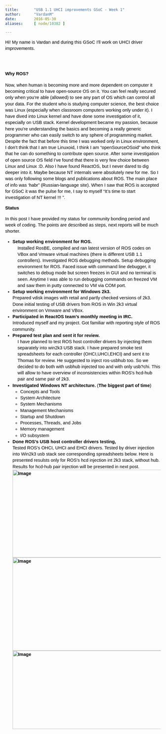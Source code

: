 ```yaml
---
title:       "USB 1.1 UHCI improvements GSoC - Week 1"
author:      "VardanM"
date:        2016-05-30
aliases:     [ node/10382 ]

---
```


<p dir="ltr" style="line-height: 1.38; margin-top: 0pt; margin-bottom: 0pt;"><span style="color: rgb(0, 0, 0); font-family: Arial; font-size: 14.6667px; line-height: 1.38; white-space: pre-wrap; background-color: transparent;">Hi! My name is Vardan and during this GSoC I&#39;ll work on UHCI driver improvements.</span></p><p dir="ltr" style="line-height: 1.38; margin-top: 0pt; margin-bottom: 0pt;">&nbsp;</p><p dir="ltr" style="line-height: 1.38; margin-top: 0pt; margin-bottom: 0pt;">&nbsp;</p><h3><strong><span style="color: rgb(0, 0, 0); font-family: Arial; font-size: 14.6667px; line-height: 1.38; white-space: pre-wrap; background-color: transparent;">Why ROS?</span></strong></h3><p><span style="color: rgb(0, 0, 0); font-family: Arial; font-size: 14.6667px; white-space: pre-wrap; line-height: 1.38; background-color: transparent;">Now, when human is becoming more and more dependent on computer it becoming critical to have open-source OS on it. You can feel really secured only when you&lsquo;re able (allowed) to see any part of OS which can control all your data. For the student who is studying computer science, the best choice was Linux (especially when classroom computers working only under it). I have dived into Linux kernel and have done some investigation of it, especially on USB stack. Kernel development became my passion, because here you&rsquo;re understanding the basics and becoming a really generic programmer who can easily switch to any sphere of programming market. Despite the fact that before this time I was worked only in Linux environment, I don&rsquo;t think that I am true Linuxoid, I think I am &ldquo;openSourceOSoid&rdquo; who think that he can do something to contribute open source. After some investigation of open source OS field I&rsquo;ve found that there is very few choice between Linux and Linux :D. Also I have found ReactOS, but I never dared to dig deeper into it. Maybe because NT internals were absolutely new for me. So I was only following some blogs and publications about ROS. The main place of info was &lsquo;habr&rdquo; (Russian-language site). When I saw that ROS is accepted for GSoC it was the pulse for me, I say to myself &ldquo;It&rsquo;s time to start investigation of NT kernel !!! &rdquo;.</span></p><p><strong><span style="color: rgb(0, 0, 0); font-family: Arial; font-size: 14.6667px; white-space: pre-wrap; line-height: 1.38; background-color: transparent;">Status</span></strong></p><p><span style="color: rgb(0, 0, 0); font-family: Arial; font-size: 14.6667px; white-space: pre-wrap; line-height: 1.38; background-color: transparent;">In this post I have provided my status for community bonding period and week of coding. The points are described as steps, next reports will be much shorter.</span></p><ul style="margin-top: 0pt; margin-bottom: 0pt;"><li dir="ltr" style="list-style-type: disc; font-size: 14.6667px; font-family: Arial; color: rgb(0, 0, 0); vertical-align: baseline; background-color: transparent;"><p dir="ltr" style="line-height: 1.38; margin-top: 0pt; margin-bottom: 0pt;"><span id="docs-internal-guid-18efaa1b-0178-5adb-d5f8-3a8d0a872b6b"><span style="font-size: 14.6667px; font-weight: 700; vertical-align: baseline; white-space: pre-wrap; background-color: transparent;">Setup working environment for ROS.</span></span></p></li></ul><p dir="ltr" style="line-height: 1.38; margin-top: 0pt; margin-bottom: 0pt; margin-left: 40px;"><span id="docs-internal-guid-18efaa1b-0178-5adb-d5f8-3a8d0a872b6b"><span style="font-size: 14.6667px; font-family: Arial; color: rgb(0, 0, 0); vertical-align: baseline; white-space: pre-wrap; background-color: transparent;">Installed RosBE, compiled and ran latest version of ROS codes on VBox and Vmware virtual machines (there is different USB 1.1 controllers). Investigated ROS debugging methods. Setup debugging environment for ROS. Faced issue with command line debugger, it switches to debug mode but screen freezes in GUI and no terminal is seen. Anytime I was able to run debugging commands on freezed VM and saw them in putty connected to VM via COM port.</span></span></p><ul style="margin-top: 0pt; margin-bottom: 0pt;"><li dir="ltr" style="list-style-type: disc; font-size: 14.6667px; font-family: Arial; color: rgb(0, 0, 0); vertical-align: baseline; background-color: transparent;"><p dir="ltr" style="line-height: 1.38; margin-top: 0pt; margin-bottom: 0pt;"><span id="docs-internal-guid-18efaa1b-0178-5adb-d5f8-3a8d0a872b6b"><span style="font-size: 14.6667px; font-weight: 700; vertical-align: baseline; white-space: pre-wrap; background-color: transparent;">Setup working environment for Windows 2k3.</span><br class="kix-line-break" /><span style="font-size: 14.6667px; vertical-align: baseline; white-space: pre-wrap; background-color: transparent;">Prepared vdisk images with retail and partly checked versions of 2k3. Done </span><span style="font-size: 14.6667px; vertical-align: baseline; white-space: pre-wrap; background-color: transparent;">initial testing of USB drivers from ROS in Win 2k3 virtual environment on </span><span style="font-size: 14.6667px; vertical-align: baseline; white-space: pre-wrap; background-color: transparent;">Vmware and VBox.</span></span></p></li><li dir="ltr" style="list-style-type: disc; font-size: 14.6667px; font-family: Arial; color: rgb(0, 0, 0); vertical-align: baseline; background-color: transparent;"><p dir="ltr" style="line-height: 1.38; margin-top: 0pt; margin-bottom: 0pt;"><span id="docs-internal-guid-18efaa1b-0178-5adb-d5f8-3a8d0a872b6b"><span style="font-size: 14.6667px; font-weight: 700; vertical-align: baseline; white-space: pre-wrap; background-color: transparent;">Participated in ReactOS team&rsquo;s monthly meeting in IRC.</span><br class="kix-line-break" /><span style="font-size: 14.6667px; vertical-align: baseline; white-space: pre-wrap; background-color: transparent;">Introduced myself and my project. Got familiar with reporting style of ROS </span><span style="font-size: 14.6667px; vertical-align: baseline; white-space: pre-wrap; background-color: transparent;">community.</span></span></p></li><li dir="ltr" style="list-style-type: disc; font-size: 14.6667px; font-family: Arial; color: rgb(0, 0, 0); vertical-align: baseline; background-color: transparent;"><p dir="ltr" style="line-height: 1.38; margin-top: 0pt; margin-bottom: 0pt;"><span id="docs-internal-guid-18efaa1b-0178-5adb-d5f8-3a8d0a872b6b"><span style="font-size: 14.6667px; font-weight: 700; vertical-align: baseline; white-space: pre-wrap; background-color: transparent;">Prepared test plan and sent it for review.</span></span></p></li></ul><p dir="ltr" style="line-height: 1.38; margin-top: 0pt; margin-bottom: 0pt; margin-left: 40px;"><span id="docs-internal-guid-18efaa1b-0178-5adb-d5f8-3a8d0a872b6b"><span style="font-size: 14.6667px; font-family: Arial; color: rgb(0, 0, 0); vertical-align: baseline; white-space: pre-wrap; background-color: transparent;">I have planned to test ROS host controller drivers by injecting them separately into win2k3 USB stack. I have prepared smoke test spreadsheets for each controller (OHCI,UHCI,EHCI) and sent it to Thomas for review. He suggested to inject ros-usbhub too. So we decided to do both with usbhub injected too and with only usb?chi. This will allow to have overview of </span></span><span style="color: rgb(0, 0, 0); font-family: Arial; font-size: 14.6667px; white-space: pre-wrap;">inconsistencies within ROS&#39;s hcd-hub pair and same pair of 2k3.</span></p><ul style="margin-top: 0pt; margin-bottom: 0pt;"><li dir="ltr" style="list-style-type: disc; font-size: 14.6667px; font-family: Arial; color: rgb(0, 0, 0); vertical-align: baseline; background-color: transparent;"><p dir="ltr" style="line-height: 1.38; margin-top: 0pt; margin-bottom: 0pt;"><span id="docs-internal-guid-18efaa1b-0178-5adb-d5f8-3a8d0a872b6b"><span style="font-size: 14.6667px; font-weight: 700; vertical-align: baseline; white-space: pre-wrap; background-color: transparent;">Investigated Windows NT architecture.</span><span style="font-size: 14.6667px; vertical-align: baseline; white-space: pre-wrap; background-color: transparent;"> (<b>The biggest part of time</b></span><span style="font-size: 14.6667px; vertical-align: baseline; white-space: pre-wrap; background-color: transparent;">)</span></span></p><ul style="margin-top: 0pt; margin-bottom: 0pt;"><li style="list-style-type: circle; font-size: 14.6667px; vertical-align: baseline; background-color: transparent;"><p dir="ltr" style="line-height: 1.38; margin-top: 0pt; margin-bottom: 0pt;"><span id="docs-internal-guid-18efaa1b-0178-5adb-d5f8-3a8d0a872b6b"><span style="font-size: 14.6667px; vertical-align: baseline; white-space: pre-wrap; background-color: transparent;">Concepts and Tools</span></span></p></li><li style="list-style-type: circle; font-size: 14.6667px; vertical-align: baseline; background-color: transparent;"><p dir="ltr" style="line-height: 1.38; margin-top: 0pt; margin-bottom: 0pt;"><span id="docs-internal-guid-18efaa1b-0178-5adb-d5f8-3a8d0a872b6b"><span style="font-size: 14.6667px; vertical-align: baseline; white-space: pre-wrap; background-color: transparent;">System Architecture</span></span></p></li><li style="list-style-type: circle; font-size: 14.6667px; vertical-align: baseline; background-color: transparent;"><p dir="ltr" style="line-height: 1.38; margin-top: 0pt; margin-bottom: 0pt;"><span id="docs-internal-guid-18efaa1b-0178-5adb-d5f8-3a8d0a872b6b"><span style="font-size: 14.6667px; vertical-align: baseline; white-space: pre-wrap; background-color: transparent;">System Mechanisms</span></span></p></li><li style="list-style-type: circle; font-size: 14.6667px; vertical-align: baseline; background-color: transparent;"><p dir="ltr" style="line-height: 1.38; margin-top: 0pt; margin-bottom: 0pt;"><span id="docs-internal-guid-18efaa1b-0178-5adb-d5f8-3a8d0a872b6b"><span style="font-size: 14.6667px; vertical-align: baseline; white-space: pre-wrap; background-color: transparent;">Management Mechanisms</span></span></p></li><li style="list-style-type: circle; font-size: 14.6667px; vertical-align: baseline; background-color: transparent;"><p dir="ltr" style="line-height: 1.38; margin-top: 0pt; margin-bottom: 0pt;"><span id="docs-internal-guid-18efaa1b-0178-5adb-d5f8-3a8d0a872b6b"><span style="font-size: 14.6667px; vertical-align: baseline; white-space: pre-wrap; background-color: transparent;">Startup and Shutdown</span></span></p></li><li style="list-style-type: circle; font-size: 14.6667px; vertical-align: baseline; background-color: transparent;"><p dir="ltr" style="line-height: 1.38; margin-top: 0pt; margin-bottom: 0pt;"><span id="docs-internal-guid-18efaa1b-0178-5adb-d5f8-3a8d0a872b6b"><span style="font-size: 14.6667px; vertical-align: baseline; white-space: pre-wrap; background-color: transparent;">Processes, Threads, and Jobs</span></span></p></li><li style="list-style-type: circle; font-size: 14.6667px; vertical-align: baseline; background-color: transparent;"><p dir="ltr" style="line-height: 1.38; margin-top: 0pt; margin-bottom: 0pt;"><span id="docs-internal-guid-18efaa1b-0178-5adb-d5f8-3a8d0a872b6b"><span style="font-size: 14.6667px; vertical-align: baseline; white-space: pre-wrap; background-color: transparent;">Memory management</span></span></p></li><li style="list-style-type: circle; font-size: 14.6667px; vertical-align: baseline; background-color: transparent;"><p dir="ltr" style="line-height: 1.38; margin-top: 0pt; margin-bottom: 0pt;"><span id="docs-internal-guid-18efaa1b-0178-5adb-d5f8-3a8d0a872b6b"><span style="font-size: 14.6667px; vertical-align: baseline; white-space: pre-wrap; background-color: transparent;">I/O subsystem</span></span></p></li></ul></li><li dir="ltr" style="list-style-type: disc; font-size: 14.6667px; font-family: Arial; color: rgb(0, 0, 0); font-weight: 700; vertical-align: baseline; background-color: transparent;"><p dir="ltr" style="line-height: 1.38; margin-top: 0pt; margin-bottom: 0pt;"><span id="docs-internal-guid-18efaa1b-0178-5adb-d5f8-3a8d0a872b6b"><span style="font-size: 14.6667px; vertical-align: baseline; white-space: pre-wrap; background-color: transparent;">Done ROS&rsquo;s USB host controller drivers testing,</span><br class="kix-line-break" /><span style="font-size: 14.6667px; font-weight: 400; vertical-align: baseline; white-space: pre-wrap; background-color: transparent;">Tested ROS&rsquo;s OHCI, UHCI and EHCI drivers. Tested by driver injection into Win2k3 usb s</span><span style="font-size: 14.6667px; font-weight: 400; vertical-align: baseline; white-space: pre-wrap; background-color: transparent;">tack see corresponding spreadsheets below. Here is presented resulsts only for ROS&#39;s hcd injection int 2k3 stack, without hub. Results for hcd-hub pair injection will be presented in next post.</span></span><img alt="Image" class="imgp_img" src="/sites/default/files/imagepicker/49145/Testing_on_Win2k3-page-001.jpg" style="font-size: 14.6667px; width: 640px; height: 284px; background-color: transparent;" /><img alt="Image" class="imgp_img" src="/sites/default/files/imagepicker/49145/Testing_on_Win2k3-page-002.jpg" style="font-size: 14.6667px; line-height: 1.38; width: 600px; height: 302px; background-color: transparent;" /><img alt="Image" class="imgp_img" src="/sites/default/files/imagepicker/49145/Testing_on_Win2k3-page-003_0.jpg" style="font-size: 14.6667px; width: 600px; height: 254px; background-color: transparent;" /></p></li></ul>
